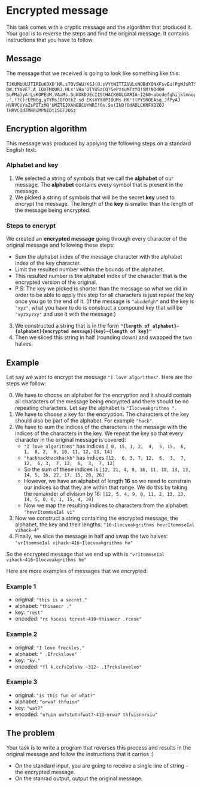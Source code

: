# Encrypted message

This task comes with a cryptic message and the algorithm that produced it. Your goal is to reverse the steps and find the original message. It contains instructions that you have to follow.

## Message

The message that we received is going to look like something like this:

```
TJKUMbUUJTIREuKOXD'HR.sTOVSWU!KSJ(O.sVYtWZTTZVULsNOBdYONXFsvEu(PgWJsRTSVsYKOfDZOJSNVWu(IU!yAaMs?OW.tYaVET.A IQXTMQURJ.HLs'VHa'OTYUSzCQ!SePzsuMTzYQ!SM!NOdOH SuPMa)yA!LsKOPEUM,VAaMs.SuKOkDJEcIIStHACKBULGARIA~1260~abcdefghijklmnopqrstuvwxyzABCDEFGHIJKLMNOPQRSTUVWXYZ .',!?()rEPNtg,yTYMsJOFOtkZ sd EKsVYtXPIOUMs HK't(PYSROEAsq.JfPyAJ HVRVCUYaZsPITzMQ'UMZTEJXANEBCUYWRI!Os.Su(IkD!OdADLCKNFXDZOJ THRVCQdZMRRUMPNIDtISGTJQSz
```

## Encryption algorithm

This message was produced by applying the following steps on a standard English text:

### Alphabet and key

1. We selected a string of symbols that we call the **alphabet** of our message. The **alphabet** contains every symbol that is present in the message.
2. We picked a string of symbols that will be the secret **key** used to encrypt the message. The length of the **key** is smaller than the length of the message being encrypted.

### Steps to encrypt

We created an **encrypted message** going through every character of the original message and following these steps:

* Sum the alphabet index of the message character with the alphabet index of the key character.
* Limit the resulted number within the bounds of the alphabet.
* This resulted number is the alphabet index of the character that is the encrypted version of the original.
* P.S: The key we picked is shorter than the message so what we did in order to be able to apply this step for all characters is just repeat the key once you go to the end of it. (If the message is `"abcdefgh"` and the key is `"xyz"`, what you have to do is construct a compound key that will be `"xyzxyzxy"` and use it with the message.)
3. We constructed a string that is in the form **`"{length of alphabet}~{alphabet}{encrypted message}{key}~{length of key}"`**
4. Then we sliced this string in half (rounding down) and swapped the two halves.

## Example

Let say we want to encrypt the message `"I love algorithms"`. Here are the steps we follow:

0. We have to choose an alphabet for the encryption and it should contain all characters of the message being encrypted and there should be no repeating characters. Let say the alphabet is `"Ilocveakgrithms "`.
1. We have to choose a key for the encryption. The characters of the key should also be part of the alphabet. For example `"hack"`.
2. We have to sum the indices of the characters in the message with the indices of the characters in the key. We repeat the key so that every character in the original message is covered:
    * `"I love algorithms"` has indices `[ 0, 15, 1, 2,  4,  5, 15,  6,  1,  8, 2,  9, 10, 11, 12, 13, 14]`
    * `"hackhackhackhackh"` has indices `[12,  6, 3, 7, 12,  6,  3,  7, 12,  6, 3,  7, 12,  6,  3,  7, 12]`
    * So the sum of these indices is  `[12, 21, 4, 9, 16, 11, 18, 13, 13, 14, 5, 16, 22, 17, 15, 20, 26]`
    * However, we have an alphabet of length **16** so we need to constrain our indices so that they are within that range. We do this by taking the remainder of division by 16: `[12, 5, 4, 9, 0, 11, 2, 13, 13, 14, 5, 0, 6, 1, 15, 4, 10]`
    * Now we map the resulting indices to characters from the alphabet: `"hevrItommseIal vi"`
3. Now we construct a string containing the encrypted message, the alphabet, the key and their lengths: `"16~Ilocveakgrithms hevrItommseIal vihack~4"`
4. Finally, we slice the message in half and swap the two halves: `"vrItommseIal vihack~416~Ilocveakgrithms he"`

So the encrypted message that we end up with is `"vrItommseIal vihack~416~Ilocveakgrithms he"`

Here are more examples of messages that we encrypted:

### Example 1

* original: `"this is a secret."`
* alphabet: `"thisaecr ."`
* key: `"rest"`
* encoded: `"rc hscesi tcrest~410~thisaecr .rcese"`

### Example 2

* original: `"I love freckles."`
* alphabet: `" .Ifrckslove"`
* key: `"kv."`
* encoded: `"fl k.ccfsIolskv.~312~ .Ifrckslovelvo"`

### Example 3

* original: `"is this fun or what?"`
* alphabet: `"orwa? thfuisn"`
* key: `"wat?"`
* encoded: `"o?uin uw?stutnfwat?~413~orwa? thfuisnnrsiu"`

## The problem

Your task is to write a program that reverses this process and results in the original message and follow the instructions that it carries :)

* On the standard input, you are going to receive a single line of string - the encrypted message.
* On the stanrad output, output the original message.
